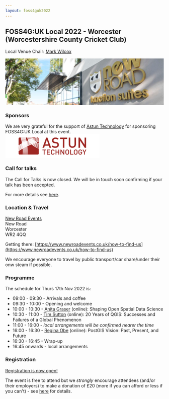 ```yaml
---
layout: foss4guk2022
---
```



## FOSS4G:UK Local 2022 - Worcester (Worcestershire County Cricket Club)

Local Venue Chair: [Mark Wilcox](https://twitter.com/MarkJWilcox0801)

<img src="images/new_road.jpg" width="600" align="middle">

### Sponsors
We are very grateful for the support of [Astun Technology](https://www.astuntechnology.com) for sponsoring FOSS4G:UK Local at this event.<br>
[<img src="images/ASTUN_LOGO.jpg" width="300" align="middle">](https://www.astuntechnology.com)

### Call for talks

The Call for Talks is now closed. We will be in touch soon confirming if your talk has been accepted. 

For more details see [here](https://uk.osgeo.org/foss4guk2022local/index.html#call-for-talks).

### Location & Travel
[New Road Events](https://www.openstreetmap.org/#map=19/52.18923/-2.22680)<br>
New Road<br>
Worcester<br>
WR2 4QQ

Getting there: [https://www.newroadevents.co.uk/how-to-find-us](https://www.newroadevents.co.uk/how-to-find-us)

We encourage everyone to travel by public transport/car share/under their onw steam if possible.

### Programme

The schedule for Thurs 17th Nov 2022 is:
- 09:00 - 09:30 - Arrivals and coffee
- 09:30 - 10:00 - Opening and welcome
- 10:00 - 10:30 - [Anita Graser](https://anitagraser.com/) (online): Shaping Open Spatial Data Science
- 10:30 - 11:00 - [Tim Sutton](https://kartoza.com/the_team/HR-EMP-00002/) (online): 20 Years of QGIS: Successes and Failures of a Global Phenomenon
- 11:00 - 16:00 - *local arrangements will be confirmed nearer the time*
- 16:00 - 16:30 - [Regina Obe](https://twitter.com/reginaobe) (online): PostGIS Vision: Past, Present, and Future
- 16:30 - 16:45 - Wrap-up
- 16:45 onwards - local arrangements

### Registration

[Registration is now open!](https://www.eventbrite.co.uk/e/foss4g-uk-local-2022-tickets-405826868087)

The event is free to attend but we *strongly* encourage attendees (and/or their employers) to make a donation of £20 (more if you can afford or less if you can't) - see [here](https://uk.osgeo.org/foss4guk2022local/index.html#registration) for details.